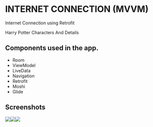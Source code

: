 
# INTERNET CONNECTION (MVVM)

Internet Connection using Retrofit

Harry Potter Characters And Details




## Components used in the app.

- Room
- ViewModel
- LiveData
- Navigation
- Retrofit
- Moshi
- Glide
 

## Screenshots

<img src="https://am3pap003files.storage.live.com/y4mhHETk4cY-JvwhZGBT1qIOOvieT8xdD8Up7GRhaosOpsZHLEjYSQTZOt8boIRPgQ61Xb_n9G28swsikMuw30MBTirRLbIdGxo_-OWX-GS4THPHZV2cahbs_ao5P1N2Lz_fIEcNrjym-vyShNkDZEyjXul3-LJ4uLPRxuj_aurl_PBXlzsJqnakzff9nw_vi9ITlHmR0wssfF_UHB6KF5xZ7JuSsOOUA-c3AeT37Z9LbE?encodeFailures=1&width=261&height=581" style="float:left">


<img src="https://am3pap003files.storage.live.com/y4mgw3ljeIkIsE_qWZgs0ihbJ2eKQc9PTNbhwV2UvKjdbAUlmTUEspxVRx8NPGzl1UvGNJADAXljvZrH7Xq2kDs-TEB1fA7KpBrsmI34-_xTDTy3hDfEHhXLSAphXHeqNqBUqVaf3ARcG-mWHR7Rfi1X35RMQui-pPvGlLyXvP2nX18ceWdp-t6FJNMzYTHatqg9GJ2XQuYKPlOtbL-kAJwHNhGib1iTIQJ1dGTEPs731U?encodeFailures=1&width=261&height=581" style="float:left">

<img src="https://am3pap003files.storage.live.com/y4muUjYqvuXjkgzLbolSAm_osD58mWAgN3NW4QaciXPLbR5AaweLL32H5xJDDrYR22siyiOdTDuZgEYHDdjM01i7QxIVwftXZ9loezyoBteYZfr9CFywbhhFCfBer4D9h6-69LuqFJH61XBbE5mjp6H8-PmR1A1dxJ0vIWfVEvuePUtMWA0Z6LxMnoIi3YlRqp-TXkcwIJLQMis7cDi432oyKnWjLey7wgCFjWJhquJhZA?encodeFailures=1&width=261&height=581" style="float:left">








